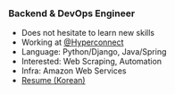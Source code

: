 ### Backend & DevOps Engineer

- Does not hesitate to learn new skills
- Working at [@Hyperconnect](https://github.com/hyperconnect)
- Language: Python/Django, Java/Spring
- Interested: Web Scraping, Automation
- Infra: Amazon Web Services
- [Resume (Korean)](https://youngminz.netlify.app/pages/resume)

<!--
**youngminz/youngminz** is a ✨ _special_ ✨ repository because its `README.md` (this file) appears on your GitHub profile.

Here are some ideas to get you started:

- 🔭 I’m currently working on ...
- 🌱 I’m currently learning ...
- 👯 I’m looking to collaborate on ...
- 🤔 I’m looking for help with ...
- 💬 Ask me about ...
- 📫 How to reach me: ...
- 😄 Pronouns: ...
- ⚡ Fun fact: ...
-->
